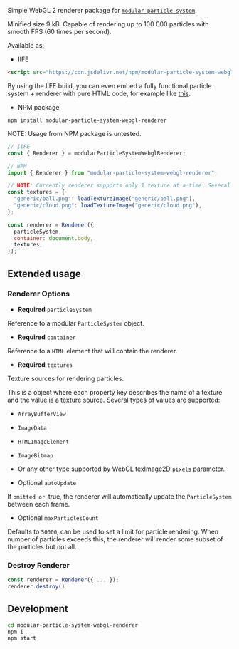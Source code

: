 Simple WebGL 2 renderer package for [`modular-particle-system`](https://www.npmjs.com/package/modular-particle-system).

Minified size 9 kB.
Capable of rendering up to 100 000 particles with smooth FPS (60 times per second).

Available as:

- IIFE

```html
<script src="https://cdn.jsdelivr.net/npm/modular-particle-system-webgl-renderer@1.0.0/index.iife.js"></script>
```

By using the IIFE build, you can even embed a fully functional particle system + renderer with pure HTML code, for example like [this](../examples/pure-html/README.md).


- NPM package

`npm install modular-particle-system-webgl-renderer`

NOTE: Usage from NPM package is untested.

```js
// IIFE
const { Renderer } = modularParticleSystemWebglRenderer;

// NPM
import { Renderer } from "modular-particle-system-webgl-renderer";

// NOTE: Currently renderer supports only 1 texture at a time. Several can be loaded, but only 1 can be rendered with.
const textures = {
  "generic/ball.png": loadTextureImage("generic/ball.png"),
  "generic/cloud.png": loadTextureImage("generic/cloud.png"),
};

const renderer = Renderer({
  particleSystem,
  container: document.body,
  textures,
});
```

## Extended usage

### Renderer Options

- **Required** `particleSystem`

Reference to a modular `ParticleSystem` object.

- **Required** `container`

Reference to a `HTML` element that will contain the renderer.

- **Required** `textures`

Texture sources for rendering particles.

This is a object where each property key describes the name of a texture and the value is a texture source. Several types of values are supported:
- `ArrayBufferView`
- `ImageData`
- `HTMLImageElement`
- `ImageBitmap`
- Or any other type supported by [WebGL texImage2D `pixels` parameter](https://developer.mozilla.org/en-US/docs/Web/API/WebGLRenderingContext/texImage2D).

- Optional `autoUpdate`

If `omitted or `true, the renderer will automatically update the `ParticleSystem` between each frame. 

- Optional `maxParticlesCount`

Defaults to `50000`, can be used to set a limit for particle rendering.
When number of particles exceeds this, the renderer will render some subset of the particles but not all.

### Destroy Renderer

```js
const renderer = Renderer({ ... });
renderer.destroy()
```

## Development

```bash
cd modular-particle-system-webgl-renderer
npm i
npm start
```
